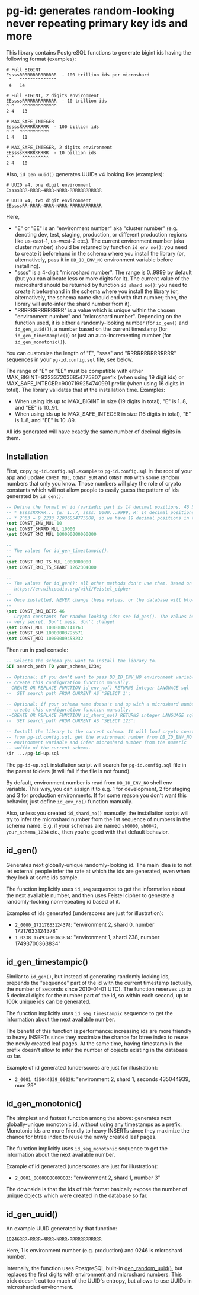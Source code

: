 # pg-id: generates random-looking never repeating primary key ids and more

This library contains PostgreSQL functions to generate bigint ids having the
following format (examples):

```
# Full BIGINT
EssssRRRRRRRRRRRRRR  - 100 trillion ids per microshard
 ^   ^^^^^^^^^^^^^^
 4   14

# Full BIGINT, 2 digits environment
EEssssRRRRRRRRRRRRR  - 10 trillion ids
^ ^   ^^^^^^^^^^^^^
2 4   13

# MAX_SAFE_INTEGER
EssssRRRRRRRRRRR  - 100 billion ids
^ ^  ^^^^^^^^^^^
1 4   11

# MAX_SAFE_INTEGER, 2 digits environment
EEssssRRRRRRRRRR  - 10 billion ids
^ ^   ^^^^^^^^^^
2 4   10
```

Also, `id_gen_uuid()` generates UUIDs v4 looking like (examples):

```
# UUID v4, one digit environment
EssssRRR-RRRR-4RRR-NRRR-RRRRRRRRRRRR

# UUID v4, two digit environment
EEssssRR-RRRR-4RRR-NRRR-RRRRRRRRRRRR
```

Here,

- "E" or "EE" is an "environment number" aka "cluster number" (e.g. denoting
  dev, test, staging, production, or different production regions like
  us-east-1, us-west-2 etc.). The current environment number (aka cluster
  number) should be returned by function `id_env_no()`: you need to create it
  beforehand in the schema where you install the library (or, alternatively,
  pass it in `DB_ID_ENV_NO` environment variable before installing).
- "ssss" is a 4-digit "microshard number". The range is 0..9999 by default (but
  you can allocate less or more digits for it). The current value of the
  microshard should be returned by function `id_shard_no()`: you need to create
  it beforehand in the schema where you install the library (or, alternatively,
  the schema name should end with that number; then, the library will auto-infer
  the shard number from it).
- "RRRRRRRRRRRRRR" is a value which is unique within the chosen "environment
  number" and "microshard number". Depending on the function used, it is either
  a randomly-looking number (for `id_gen()` and `id_gen_uuid()`), a number based
  on the current timestamp (for `id_gen_timestampic()`) or just an
  auto-incrementing number (for `id_gen_monotonic()`).

You can customize the length of "E", "ssss" and "RRRRRRRRRRRRRR" sequences in
your `pg-id.config.sql` file, see below.

The range of "E" or "EE" must be compatible with either
MAX_BIGINT=9223372036854775807 prefix (when using 19 digit ids) or
MAX_SAFE_INTEGER=9007199254740991 prefix (when using 16 digits in total). The
library validates that at the installation time. Examples:

- When using ids up to MAX_BIGINT in size (19 digits in total), "E" is 1..8, and
  "EE" is 10..91.
- When using ids up to MAX_SAFE_INTEGER in size (16 digits in total), "E" is
  1..8, and "EE" is 10..89.

All ids generated will have exactly the same number of decimal digits in them.

## Installation

First, copy `pg-id.config.sql.example` to `pg-id.config.sql` in the root of your
app and update `CONST_MUL`, `CONST_SUM` and `CONST_MOD` with some random numbers
that only you know. Those numbers will play the role of crypto constants which
will not allow people to easily guess the pattern of ids generated by
`id_gen()`.

```sql
-- Define the format of id (variadic part is 14 decimal positions, 46 bits).
-- * EssssRRRRR... (E: 1..7, ssss: 0000...9999, R: 14 decimal positions)
-- * 2^63 = 9_2233_72036854775808, so we have 19 decimal positions in total
\set CONST_ENV_MUL 10
\set CONST_SHARD_MUL 10000
\set CONST_RND_MUL 100000000000000

--
-- The values for id_gen_timestampic().
--
\set CONST_RND_TS_MUL 1000000000
\set CONST_RND_TS_START 1262304000

--
-- The values for id_gen(): all other methods don't use them. Based on
-- https://en.wikipedia.org/wiki/Feistel_cipher
--
-- Once installed, NEVER change these values, or the database will blow up!!!
--
\set CONST_RND_BITS 46
-- Crypto-constants for random looking ids: see id_gen(). The values below are
-- very secret. Don't mess, don't change!
\set CONST_MUL 10000007141763
\set CONST_SUM 10000003795571
\set CONST_MOD 10000009458232
```

Then run in psql console:

```sql
-- Selects the schema you want to install the library to.
SET search_path TO your_schema_1234;

-- Optional: if you don't want to pass DB_ID_ENV_NO environment variable,
-- create this configuration function manually.
--CREATE OR REPLACE FUNCTION id_env_no() RETURNS integer LANGUAGE sql
--  SET search_path FROM CURRENT AS 'SELECT 1';

-- Optional: if your schema name doesn't end up with a microshard number,
-- create this configuration function manually.
--CREATE OR REPLACE FUNCTION id_shard_no() RETURNS integer LANGUAGE sql
--  SET search_path FROM CURRENT AS 'SELECT 123';

-- Install the library to the current schema. It will load crypto constants
-- from pg-id.config.sql, get the environment number from DB_ID_ENV_NO
-- environment variable and infer microshard number from the numeric
-- suffix of the current schema.
\ir .../pg-id-up.sql
```

The `pg-id-up.sql` installation script will search for `pg-id.config.sql` file
in the parent folders (it will fail if the file is not found).

By default, environment number is read from `DB_ID_ENV_NO` shell env variable.
This way, you can assign it to e.g. 1 for development, 2 for staging and 3 for
production environments. If for some reason you don't want this behavior, just
define `id_env_no()` function manually.

Also, unless you created `id_shard_no()` manually, the installation script will
try to infer the microshard number from the 1st sequence of numbers in the
schema name. E.g. if your schemas are named `sh0000`, `sh0042`,
`your_schema_1234` etc., then you're good with that default behavior.

## id_gen()

Generates next globally-unique randomly-looking id. The main idea is to not let
external people infer the rate at which the ids are generated, even when they
look at some ids sample.

The function implicitly uses `id_seq` sequence to get the information about the
next available number, and then uses Feistel cipher to generate a
randomly-looking non-repeating id based of it.

Examples of ids generated (underscores are just for illustration):

- `2_0000_17217633124378`: "environment 2, shard 0, number 17217633124378"
- `1_0238_17493700363834`: "environment 1, shard 238, number 17493700363834"

## id_gen_timestampic()

Similar to `id_gen()`, but instead of generating randomly looking ids, prepends
the "sequence" part of the id with the current timestamp (actually, the number
of seconds since 2010-01-01 UTC). The function reserves up to 5 decimal digits
for the number part of the id, so within each second, up to 100k unique ids can
be generated.

The function implicitly uses `id_seq_timestampic` sequence to get the
information about the next available number.

The benefit of this function is performance: increasing ids are more friendly to
heavy INSERTs since they maximize the chance for btree index to reuse the newly
created leaf pages. At the same time, having timestamp in the prefix doesn't
allow to infer the number of objects existing in the database so far.

Example of id generated (underscores are just for illustration):

- `2_0001_435044939_00029`: "environment 2, shard 1, seconds 435044939, num 29"

## id_gen_monotonic()

The simplest and fastest function among the above: generates next
globally-unique monotonic id, without using any timestamps as a prefix.
Monotonic ids are more friendly to heavy INSERTs since they maximize the chance
for btree index to reuse the newly created leaf pages.

The function implicitly uses `id_seq_monotonic` sequence to get the information
about the next available number.

Example of id generated (underscores are just for illustration):

- `2_0001_00000000000003`: "environment 2, shard 1, number 3"

The downside is that the ids of this format basically expose the number of
unique objects which were created in the database so far.

## id_gen_uuid()

An example UUID generated by that function:

```
10246RRR-RRRR-4RRR-NRRR-RRRRRRRRRRRR
```

Here, 1 is environment number (e.g. production) and 0246 is microshard number.

Internally, the function uses PostgreSQL built-in
[gen_random_uuid()](https://www.postgresql.org/docs/current/functions-uuid.html),
but replaces the first digits with environment and microshard numbers. This
trick doesn't cut too much of the UUID's entropy, but allows to use UUIDs in
microsharded environment.
